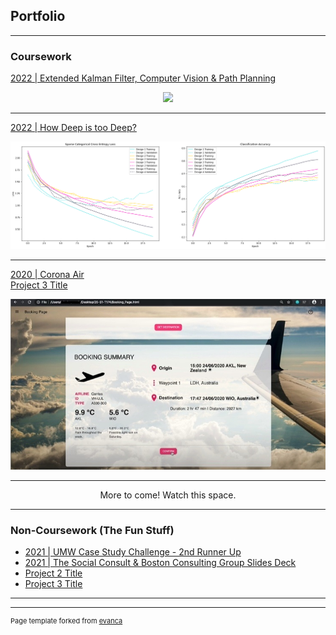 ## Portfolio

---

### Coursework 
[2022 | Extended Kalman Filter, Computer Vision & Path Planning](https://github.com/YingXinTan/ECE4078-G4-FINALISED)
<p align="center"><img src="images/ECE4078_Test.gif?raw=true" width="250"/></p>

---
[2022 | How Deep is too Deep?](/TRC5901_Project_page)
<p><img src="images/all_accuracies.png?raw=true"/></p>

---
[2020 | Corona Air](https://github.com/YingXinTan/20-S1-T174-CoronaAir)<br>
[Project 3 Title](/pdf/group_10_slides_2.0.pdf)
<p><img src="images/Booking Page.jpg?raw=true"/></p>

---
<p align="center">More to come! Watch this space.</p>

---
### Non-Coursework (The Fun Stuff)
- [2021 | UMW Case Study Challenge - 2nd Runner Up](/pdf/group_10_slides_2.0.pdf)
- [2021 | The Social Consult & Boston Consulting Group Slides Deck](/pdf/social_consult_n_BCG_slides_deck.pdf)
- [Project 2 Title](/pdf/group_10_slides_2.0.pdf)
- [Project 3 Title](http://example.com/)

---



---
<p style="font-size:11px">Page template forked from <a href="https://github.com/evanca/quick-portfolio">evanca</a></p>
<!-- Remove above link if you don't want to attibute -->
